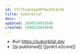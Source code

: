 ```yaml
---
id: 17lt1cgntqad97mw3tk1o3k
title: Suborbital
desc: ''
updated: 1696538918586
created: 1696536859646
---
```


- #url https://suborbital.dev
- [[p.published]] [[prdct.e2core]]